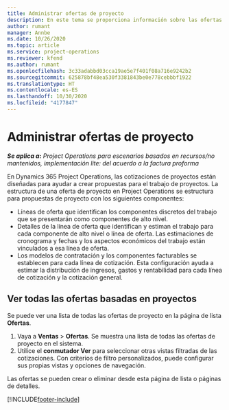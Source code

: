 ```yaml
---
title: Administrar ofertas de proyecto
description: En este tema se proporciona información sobre las ofertas de proyecto.
author: rumant
manager: Annbe
ms.date: 10/26/2020
ms.topic: article
ms.service: project-operations
ms.reviewer: kfend
ms.author: rumant
ms.openlocfilehash: 3c33adabbd03cca19ae5e7f401f08a716e9242b2
ms.sourcegitcommit: 625878bf48ea530f3381843be0e778cebbbf1922
ms.translationtype: HT
ms.contentlocale: es-ES
ms.lasthandoff: 10/30/2020
ms.locfileid: "4177847"
---
```

# <a name="manage-project-quotes"></a>Administrar ofertas de proyecto

_**Se aplica a:** Project Operations para escenarios basados en recursos/no mantenidos, implementación lite: del acuerdo a la factura proforma_

En Dynamics 365 Project Operations, las cotizaciones de proyectos están diseñadas para ayudar a crear propuestas para el trabajo de proyectos. La estructura de una oferta de proyecto en Project Operations se estructura para propuestas de proyecto con los siguientes componentes:

  - Líneas de oferta que identifican los componentes discretos del trabajo que se presentarán como componentes de alto nivel.
  - Detalles de la línea de oferta que identifican y estiman el trabajo para cada componente de alto nivel o línea de oferta. Las estimaciones de cronograma y fechas y los aspectos económicos del trabajo están vinculados a esa línea de oferta.
  - Los modelos de contratación y los componentes facturables se establecen para cada línea de cotización. Esta configuración ayuda a estimar la distribución de ingresos, gastos y rentabilidad para cada línea de cotización y la cotización general.

## <a name="view-all-project-based-quotes"></a>Ver todas las ofertas basadas en proyectos

Se puede ver una lista de todas las ofertas de proyecto en la página de lista **Ofertas**. 

1. Vaya a **Ventas** > **Ofertas**. Se muestra una lista de todas las ofertas de proyecto en el sistema. 
2. Utilice el **conmutador Ver** para seleccionar otras vistas filtradas de las cotizaciones. Con criterios de filtro personalizados, puede configurar sus propias vistas y opciones de navegación.

Las ofertas se pueden crear o eliminar desde esta página de lista o páginas de detalles.


[!INCLUDE[footer-include](../../includes/footer-banner.md)]
